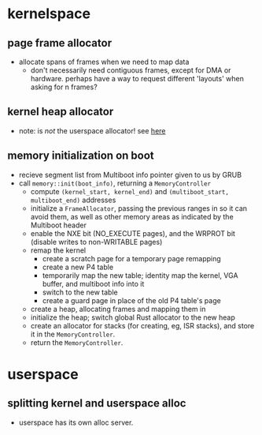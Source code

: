 # kernelspace
## page frame allocator
* allocate spans of frames when we need to map data
  * don't necessarily need contiguous frames, except for DMA or hardware.
    perhaps have a way to request different 'layouts' when asking for n frames?

## kernel heap allocator
* note: is _not_ the userspace allocator! see [here](#splitting-kernel-and-userspace-alloc)

## memory initialization on boot
* recieve segment list from Multiboot info pointer given to us by GRUB
* call `memory::init(boot_info)`, returning a `MemoryController`
  * compute `(kernel_start, kernel_end)` and `(multiboot_start, multiboot_end)` addresses
  * initialize a `FrameAllocator`, passing the previous ranges in so it can avoid them,
    as well as other memory areas as indicated by the Multiboot header
  * enable the NXE bit (NO_EXECUTE pages), and the WRPROT bit (disable writes to non-WRITABLE pages)
  * remap the kernel
    * create a scratch page for a temporary page remapping
    * create a new P4 table
    * temporarily map the new table; identity map the kernel, VGA buffer, and multiboot info into it
    * switch to the new table
    * create a guard page in place of the old P4 table's page
  * create a heap, allocating frames and mapping them in
  * initialize the heap; switch global Rust allocator to the new heap
  * create an allocator for stacks (for creating, eg, ISR stacks), and store it in the `MemoryController`.
  * return the `MemoryController`.

# userspace
## splitting kernel and userspace alloc
* userspace has its own alloc server.
